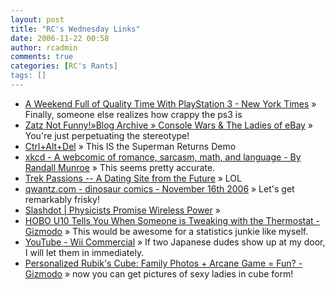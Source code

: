 ```yaml
---
layout: post
title: "RC's Wednesday Links"
date: 2006-11-22 00:58
author: rcadmin
comments: true
categories: [RC's Rants]
tags: []
---
```

<ul>
<li><a href="http://www.nytimes.com/2006/11/20/arts/20game.html?_r=1&amp;oref=slogin" title="A Weekend Full of Quality Time With PlayStation 3 - New York Times">A Weekend Full of Quality Time With PlayStation 3 - New York Times</a> &raquo; Finally, someone else realizes how crappy the ps3 is</li>
<li><a href="http://www.zatznotfunny.com/2006-11/console-wars-the-ladies-of-ebay/" title="Zatz Not Funny!&raquo;Blog Archive &raquo; Console Wars &amp; The Ladies of eBay">Zatz Not Funny!&raquo;Blog Archive &raquo; Console Wars &amp; The Ladies of eBay</a> &raquo; You're just perpetuating the stereotype!</li>
<li><a href="http://cad-comic.com/comic.php?d=20061118" title="Ctrl+Alt+Del">Ctrl+Alt+Del</a> &raquo; This IS the Superman Returns Demo</li>
<li><a href="http://xkcd.com/c186.html" title="xkcd - A webcomic of romance, sarcasm, math, and language - By Randall Munroe">xkcd - A webcomic of romance, sarcasm, math, and language - By Randall Munroe</a> &raquo; This seems pretty accurate.</li>
<li><a href="http://blog.wired.com/tableofmalcontents/2006/11/trek_passions_a.html" title="Trek Passions -- A Dating Site from the Future">Trek Passions -- A Dating Site from the Future</a> &raquo; LOL</li>
<li><a href="http://www.qwantz.com/index.pl?comic=884" title="qwantz.com - dinosaur comics - November 16th 2006">qwantz.com - dinosaur comics - November 16th 2006</a> &raquo; Let's get remarkably frisky!</li>
<li><a href="http://hardware.slashdot.org/article.pl?sid=06/11/15/134225&amp;from=rss" title="Slashdot | Physicists Promise Wireless Power">Slashdot | Physicists Promise Wireless Power</a> &raquo; </li>
<li><a href="http://www.gizmodo.com/gadgets/gadgets/hobo-u10-tells-you-when-someone-is-tweaking-with-the-thermostat-214975.php" title="HOBO U10 Tells You When Someone is Tweaking with the Thermostat - Gizmodo">HOBO U10 Tells You When Someone is Tweaking with the Thermostat - Gizmodo</a> &raquo; This would be awesome for a statistics junkie like myself.</li>
<li><a href="http://www.youtube.com/watch?v=a7rxlTNfj90" title="YouTube - Wii Commercial">YouTube - Wii Commercial</a> &raquo; If two Japanese dudes show up at my door, I will let them in immediately.</li>
<li><a href="http://www.gizmodo.com/gadgets/gadgets/personalized-rubiks-cube-family-photos-arcane-game-fun-214930.php" title="Personalized Rubik's Cube: Family Photos + Arcane Game = Fun? - Gizmodo">Personalized Rubik's Cube: Family Photos + Arcane Game = Fun? - Gizmodo</a> &raquo; now you can get pictures of sexy ladies in cube form!</li>
</ul>

